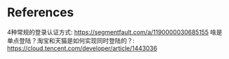 # References


4种常规的登录认证方式: https://segmentfault.com/a/1190000030685155
啥是单点登陆？淘宝和天猫是如何实现同时登陆的？: https://cloud.tencent.com/developer/article/1443036
